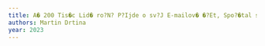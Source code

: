 ```yaml
---
title: A� 200 Tis�c Lid� ro?N? P?Ijde o sv?J E-mailov� �?Et, Spo?�tal seznam
authors: Martin Drtina
year: 2023
---
```


